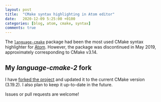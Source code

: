 ```yaml
---
layout: post
title:  "CMake syntax highlighting in Atom editor"
date:   2020-12-09 5:25:00 +0100
categories: [blog, atom, cmake, syntax]
comments: true
---
```

The [`language-cmake`][1] package had been the most used CMake
syntax highlighter for [Atom][2]. However, the package
was discontinued in May 2019, approximately corresponding
to CMake v3.14.

## My _language-cmake-2_ fork
I have [forked the project][3] and updated it to the current
CMake version (3.19.2). I also plan to keep it up-to-date
in the future.
<!-- more -->

Issues or pull requests are welcome!

[1]: https://github.com/lucas-clemente/language-cmake
[2]: https://atom.io/
[3]: https://github.com/TrinityCoder/language-cmake-2
